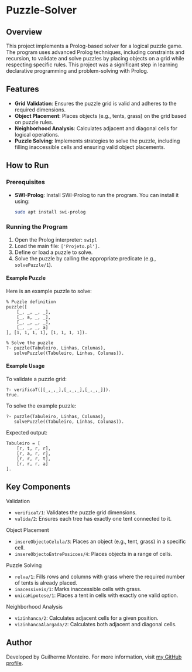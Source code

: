 # Puzzle-Solver

## Overview

This project implements a Prolog-based solver for a logical puzzle game. The program uses advanced Prolog techniques, including constraints and recursion, to validate and solve puzzles by placing objects on a grid while respecting specific rules. This project was a significant step in learning declarative programming and problem-solving with Prolog.

## Features

- **Grid Validation**: Ensures the puzzle grid is valid and adheres to the required dimensions.
- **Object Placement**: Places objects (e.g., tents, grass) on the grid based on puzzle rules.
- **Neighborhood Analysis**: Calculates adjacent and diagonal cells for logical operations.
- **Puzzle Solving**: Implements strategies to solve the puzzle, including filling inaccessible cells and ensuring valid object placements.

## How to Run

### Prerequisites

- **SWI-Prolog**: Install SWI-Prolog to run the program. You can install it using:
  ```bash
  sudo apt install swi-prolog
  ```
### Running the Program
1. Open the Prolog interpreter:
   `swipl`
2. Load the main file:
   `['Projeto.pl'].`
3. Define or load a puzzle to solve.
4. Solve the puzzle by calling the appropriate predicate (e.g., `solvePuzzle/1`).

#### Example Puzzle
Here is an example puzzle to solve:
```
% Puzzle definition
puzzle([
    [_, _, _, _],
    [_, a, _, _],
    [_, _, _, _],
    [_, _, _, a]
], [1, 1, 1, 1], [1, 1, 1, 1]).

% Solve the puzzle
?- puzzle(Tabuleiro, Linhas, Colunas),
   solvePuzzle((Tabuleiro, Linhas, Colunas)).
```
#### Example Usage
To validate a puzzle grid:
```
?- verificaT([[_,_,_],[_,_,_],[_,_,_]]).
true.
```
To solve the example puzzle:
```
?- puzzle(Tabuleiro, Linhas, Colunas),
   solvePuzzle((Tabuleiro, Linhas, Colunas)).
```
Expected output:
```
Tabuleiro = [
    [r, t, r, r],
    [r, a, r, r],
    [r, r, r, t],
    [r, r, r, a]
].
```
## Key Components
Validation
- `verificaT/1`: Validates the puzzle grid dimensions.
- `valida/2`: Ensures each tree has exactly one tent connected to it.

Object Placement
- `insereObjectoCelula/3`: Places an object (e.g., tent, grass) in a specific cell.
- `insereObjectoEntrePosicoes/4`: Places objects in a range of cells.

Puzzle Solving
- `relva/1`: Fills rows and columns with grass where the required number of tents is already placed.
- `inacessiveis/1`: Marks inaccessible cells with grass.
- `unicaHipotese/1`: Places a tent in cells with exactly one valid option.

Neighborhood Analysis
- `vizinhanca/2`: Calculates adjacent cells for a given position.
- `vizinhancaAlargada/2`: Calculates both adjacent and diagonal cells.

## Author
Developed by Guilherme Monteiro. For more information, visit [my GitHub profile](https://github.com/Monteir016).
